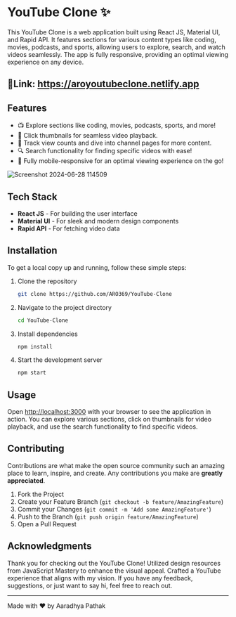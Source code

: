 # YouTube Clone ✨


This YouTube Clone is a web application built using React JS, Material UI, and Rapid API. It features sections for various content types like coding, movies, podcasts, and sports, allowing users to explore, search, and watch videos seamlessly. The app is fully responsive, providing an optimal viewing experience on any device.

## 🔗Link: https://aroyoutubeclone.netlify.app

## Features

- 📺 Explore sections like coding, movies, podcasts, sports, and more!
- 🎥 Click thumbnails for seamless video playback.
- 👀 Track view counts and dive into channel pages for more content.
- 🔍 Search functionality for finding specific videos with ease!
- 📱 Fully mobile-responsive for an optimal viewing experience on the go!

![Screenshot 2024-06-28 114509](https://github.com/ARO369/YouTube-Clone/assets/106620231/9ce5b019-b72b-4a30-a819-c63f0b5ada8d)

## Tech Stack

- **React JS** - For building the user interface
- **Material UI** - For sleek and modern design components
- **Rapid API** - For fetching video data

## Installation

To get a local copy up and running, follow these simple steps:

1. Clone the repository
    ```sh
    git clone https://github.com/ARO369/YouTube-Clone
    ```
2. Navigate to the project directory
    ```sh
    cd YouTube-Clone
    ```
3. Install dependencies
    ```sh
    npm install
    ```
4. Start the development server
    ```sh
    npm start
    ```

## Usage

Open [http://localhost:3000](http://localhost:3000) with your browser to see the application in action. You can explore various sections, click on thumbnails for video playback, and use the search functionality to find specific videos.


## Contributing

Contributions are what make the open source community such an amazing place to learn, inspire, and create. Any contributions you make are **greatly appreciated**.

1. Fork the Project
2. Create your Feature Branch (`git checkout -b feature/AmazingFeature`)
3. Commit your Changes (`git commit -m 'Add some AmazingFeature'`)
4. Push to the Branch (`git push origin feature/AmazingFeature`)
5. Open a Pull Request

## Acknowledgments

Thank you for checking out the YouTube Clone! Utilized design resources from JavaScript Mastery to enhance the visual appeal. Crafted a YouTube experience that aligns with my vision. If you have any feedback, suggestions, or just want to say hi, feel free to reach out.


---

Made with ❤️ by Aaradhya Pathak
